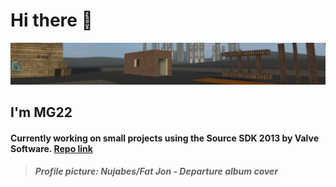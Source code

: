 # Hi there 👋
![Banner](bannergithub.png)
## I'm **MG22**
#### Currently working on small projects using the Source SDK 2013 by Valve Software. [Repo link](https://github.com/ValveSoftware/source-sdk-2013)

> ##### Profile picture: Nujabes/Fat Jon - Departure album cover

<!--
**MGtwotwo/MGtwotwo** is a ✨ _special_ ✨ repository because its `README.md` (this file) appears on your GitHub profile.

Here are some ideas to get you started:

- 🔭 I’m currently working on ...
- 🌱 I’m currently learning ...
- 👯 I’m looking to collaborate on ...
- 🤔 I’m looking for help with ...
- 💬 Ask me about ...
- 📫 How to reach me: ...
- 😄 Pronouns: ...
- ⚡ Fun fact: ...
-->
